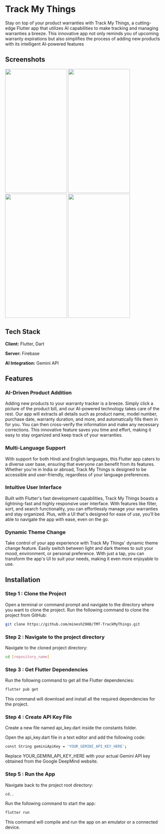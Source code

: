 
# Track My Things

Stay on top of your product warranties with Track My Things, a cutting-edge Flutter app that utilizes AI capabilities to make tracking and managing warranties a breeze. This innovative app not only reminds you of upcoming warranty expirations but also simplifies the process of adding new products with its intelligent AI-powered features


## Screenshots

<img src="https://github.com/user-attachments/assets/7502e3a5-a9ee-44f4-98c1-bbcca82f6ce7" width="200" height="400" >
<img src="https://github.com/user-attachments/assets/6005f3a6-1a61-41d3-8b06-95a6644ff30b" width="200" height="400" >
<img src="https://github.com/user-attachments/assets/efbedd0e-2f11-4006-b5e8-c16043d26810" width="200" height="400" >
<img src="https://github.com/user-attachments/assets/a837c696-ac92-49d0-bc47-a64a635a0cff" width="200" height="400" >

## Tech Stack

**Client:** Flutter, Dart

**Server:** Firebase

**AI Integration:** Gemini API


## Features

### AI-Driven Product Addition
Adding new products to your warranty tracker is a breeze. Simply click a picture of the product bill, and our AI-powered technology takes care of the rest. Our app will extracts all details such as product name, model number, purchase date, warranty duration, and more, and automatically fills them in for you. You can then cross-verify the information and make any necessary corrections. This innovative feature saves you time and effort, making it easy to stay organized and keep track of your warranties.

### Multi-Language Support
With support for both Hindi and English languages, this Flutter app caters to a diverse user base, ensuring that everyone can benefit from its features. Whether you're in India or abroad, Track My Things is designed to be accessible and user-friendly, regardless of your language preferences.

### Intuitive User Interface
Built with Flutter's fast development capabilities, Track My Things boasts a lightning-fast and highly responsive user interface. With features like filter, sort, and search functionality, you can effortlessly manage your warranties and stay organized. Plus, with a UI that's designed for ease of use, you'll be able to navigate the app with ease, even on the go.

### Dynamic Theme Change

Take control of your app experience with Track My Things' dynamic theme change feature. Easily switch between light and dark themes to suit your mood, environment, or personal preference. With just a tap, you can transform the app's UI to suit your needs, making it even more enjoyable to use.


## Installation

### Step 1 : Clone the Project

Open a terminal or command prompt and navigate to the directory where you want to clone the project. Run the following command to clone the project from GitHub:

```bash
git clone https://github.com/minesh2908/TMT-TrackMyThings.git
```

### Step 2 : Navigate to the project directory
Navigate to the cloned project directory:

```bash
cd [repository_name]
```

### Step 3 : Get Flutter Dependencies
Run the following command to get all the Flutter dependencies:

```bash
flutter pub get
```
This command will download and install all the required dependencies for the project.

### Step 4 : Create API Key File
Create a new file named api_key.dart inside the constants folder.

Open the api_key.dart file in a text editor and add the following code:

```bash
const String geminiApiKey = 'YOUR_GEMINI_API_KEY_HERE';
```

Replace YOUR_GEMINI_API_KEY_HERE with your actual Gemini API key obtained from the Google DeepMind website.

### Step 5 : Run the App

Navigate back to the project root directory:
```bash
cd..
```
Run the following command to start the app:
```bash
flutter run
```

This command will compile and run the app on an emulator or a connected device.
